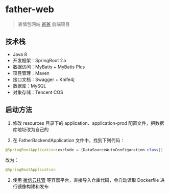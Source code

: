 # father-web

> 表情包网站 [爸爸](http://father.cool) 后端项目

## 技术栈

- Java 8
- 开发框架：SpringBoot 2.x
- 数据访问：MyBatis + MyBatis Plus
- 项目管理：Maven
- 接口文档：Swagger + Knife4j
- 数据库：MySQL
- 对象存储：Tencent COS

## 启动方法

1. 修改 resources 目录下的 application、application-prod 配置文件，把数据库地址改为自己的

2. 在 FatherBackendApplication 文件中，找到下列代码：

```java
@SpringBootApplication(exclude = {DataSourceAutoConfiguration.class})
```   

改为：

```java
@SpringBootApplication
```


2. 使用 [微信云托管](https://cloud.weixin.qq.com) 等容器平台，直接导入仓库代码，会自动读取 Dockerfile 进行镜像构建和发布
